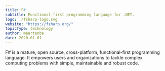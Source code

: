 ```yaml
---
title: F#
subtitle: Functional-first programming language for .NET.
logo: ./fsharp-logo.svg
website: "https://fsharp.org/"
topicType: technology
author: maartenba
date: 2020-01-01
---
```


F# is a mature, open source, cross-platform, functional-first programming language. It empowers users and organizations to tackle complex computing problems with simple, maintainable and robust code.
